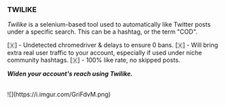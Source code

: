 ### TWILIKE ###

*Twilike* is a selenium-based tool used to automatically like Twitter posts under a specific search. This can be a hashtag, or the term "COD".

[​🇽​] - Undetected chromedriver & delays to ensure 0 bans.
[​🇽​] - Will bring extra real user traffic to your account, especially if used under niche community hashtags.
[​🇽​] - 100% like rate, no skipped posts.

***Widen your account's reach using Twilike.***

   <br>
   ![](https://i.imgur.com/GriFdvM.png)
